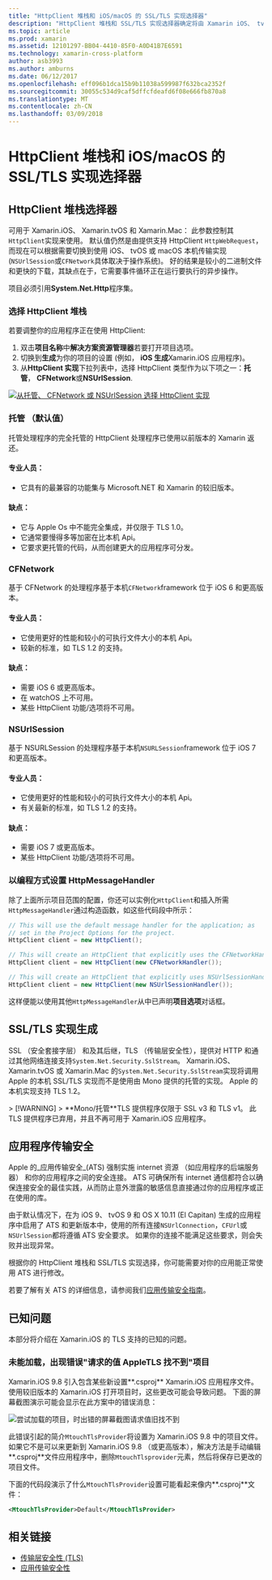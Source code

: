 ```yaml
---
title: "HttpClient 堆栈和 iOS/macOS 的 SSL/TLS 实现选择器"
description: "HttpClient 堆栈和 SSL/TLS 实现选择器确定将由 Xamarin iOS、 tvOS 或 macOS 应用程序的 HttpClient 和 SSL/TLS 实现。"
ms.topic: article
ms.prod: xamarin
ms.assetid: 12101297-BB04-4410-85F0-A0D41B7E6591
ms.technology: xamarin-cross-platform
author: asb3993
ms.author: amburns
ms.date: 06/12/2017
ms.openlocfilehash: eff096b1dca15b9b11038a599987f632bca2352f
ms.sourcegitcommit: 30055c534d9caf5dffcfdeafd6f08e666fb870a8
ms.translationtype: MT
ms.contentlocale: zh-CN
ms.lasthandoff: 03/09/2018
---
```

# <a name="httpclient-stack-and-ssltls-implementation-selector-for-iosmacos"></a>HttpClient 堆栈和 iOS/macOS 的 SSL/TLS 实现选择器

## <a name="httpclient-stack-selector"></a>HttpClient 堆栈选择器

可用于 Xamarin.iOS、 Xamarin.tvOS 和 Xamarin.Mac： 此参数控制其`HttpClient`实现来使用。 默认值仍然是由提供支持 HttpClient `HttpWebRequest`，而现在可以根据需要切换到使用 iOS、 tvOS 或 macOS 本机传输实现 (`NSUrlSession`或`CFNetwork`具体取决于操作系统)。 好的结果是较小的二进制文件和更快的下载，其缺点在于，它需要事件循环正在运行要执行的异步操作。

项目必须引用**System.Net.Http**程序集。

<a name="Selecting-a-HttpClient-Stack" />

### <a name="selecting-a-httpclient-stack"></a>选择 HttpClient 堆栈

若要调整你的应用程序正在使用 HttpClient:

1. 双击**项目名称**中**解决方案资源管理器**若要打开项目选项。
2. 切换到**生成**为你的项目的设置 (例如， **iOS 生成**Xamarin.iOS 应用程序)。
3. 从**HttpClient 实现**下拉列表中，选择 HttpClient 类型作为以下项之一：**托管**， **CFNetwork**或**NSUrlSession**.

[![从托管、 CFNetwork 或 NSUrlSession 选择 HttpClient 实现](http-stack-images/http-xs-sml.png)](http-stack-images/http-xs.png#lightbox)

<a name="Managed" />

### <a name="managed-default"></a>托管 （默认值）

托管处理程序的完全托管的 HttpClient 处理程序已使用以前版本的 Xamarin 返还。

#### <a name="pros"></a>专业人员：

 - 它具有的最兼容的功能集与 Microsoft.NET 和 Xamarin 的较旧版本。

#### <a name="cons"></a>缺点：

 - 它与 Apple Os 中不能完全集成，并仅限于 TLS 1.0。
 - 它通常要慢得多等加密在比本机 Api。
 - 它要求更托管的代码，从而创建更大的应用程序可分发。

<a name="CFNetwork" />

### <a name="cfnetwork"></a>CFNetwork

基于 CFNetwork 的处理程序基于本机`CFNetwork`framework 位于 iOS 6 和更高版本。

#### <a name="pros"></a>专业人员：

 - 它使用更好的性能和较小的可执行文件大小的本机 Api。
 - 较新的标准，如 TLS 1.2 的支持。

#### <a name="cons"></a>缺点：

 - 需要 iOS 6 或更高版本。
 - 在 watchOS 上不可用。
 - 某些 HttpClient 功能/选项将不可用。

<a name="NSUrlSession" />

### <a name="nsurlsession"></a>NSUrlSession

基于 NSURLSession 的处理程序基于本机`NSURLSession`framework 位于 iOS 7 和更高版本。

#### <a name="pros"></a>专业人员：

 - 它使用更好的性能和较小的可执行文件大小的本机 Api。
 - 有关最新的标准，如 TLS 1.2 的支持。

#### <a name="cons"></a>缺点：

 - 需要 iOS 7 或更高版本。
 - 某些 HttpClient 功能/选项将不可用。

### <a name="programmatically-setting-the-httpmessagehandler"></a>以编程方式设置 HttpMessageHandler

除了上面所示项目范围的配置，你还可以实例化`HttpClient`和插入所需`HttpMessageHandler`通过构造函数，如这些代码段中所示：

```csharp
// This will use the default message handler for the application; as
// set in the Project Options for the project.
HttpClient client = new HttpClient();

// This will create an HttpClient that explicitly uses the CFNetworkHandler
HttpClient client = new HttpClient(new CFNetworkHandler());

// This will create an HttpClient that explicitly uses NSUrlSessionHandler
HttpClient client = new HttpClient(new NSUrlSessionHandler());
```

这样便能以使用其他`HttpMessageHandler`从中已声明**项目选项**对话框。

<a name="New-SSL-TLS-implementation-build-option" />
<a name="Selecting-a-SSL-TLS-implementation" />
<a name="Apple-TLS" />

## <a name="ssltls-implementation-build"></a>SSL/TLS 实现生成

SSL （安全套接字层） 和及其后继，TLS （传输层安全性），提供对 HTTP 和通过其他网络连接支持`System.Net.Security.SslStream`。 Xamarin.iOS、 Xamarin.tvOS 或 Xamarin.Mac 的`System.Net.Security.SslStream`实现将调用 Apple 的本机 SSL/TLS 实现而不是使用由 Mono 提供的托管的实现。 Apple 的本机实现支持 TLS 1.2。

<a name="Mono" />
> [!WARNING]
> **Mono/托管**TLS 提供程序仅限于 SSL v3 和 TLS v1。 此 TLS 提供程序已弃用，并且不再可用于 Xamarin.iOS 应用程序。 

<a name="App-Transport-Security" />

## <a name="app-transport-security"></a>应用程序传输安全

Apple 的_应用传输安全_(ATS) 强制实施 internet 资源 （如应用程序的后端服务器） 和你的应用程序之间的安全连接。 ATS 可确保所有 internet 通信都符合以确保连接安全的最佳实践，从而防止意外泄露的敏感信息直接通过你的应用程序或正在使用的库。

由于默认情况下，在为 iOS 9、 tvOS 9 和 OS X 10.11 (El Capitan) 生成的应用程序中启用了 ATS 和更新版本中，使用的所有连接`NSUrlConnection`，`CFUrl`或`NSUrlSession`都将遵循 ATS 安全要求。 如果你的连接不能满足这些要求，则会失败并出现异常。

根据你的 HttpClient 堆栈和 SSL/TLS 实现选择，你可能需要对你的应用能正常使用 ATS 进行修改。

若要了解有关 ATS 的详细信息，请参阅我们[应用传输安全指南](~/ios/app-fundamentals/ats.md)。

## <a name="known-issues"></a>已知问题

本部分将介绍在 Xamarin.iOS 的 TLS 支持的已知的问题。

### <a name="project-failed-to-load-with-error-requested-value-appletls-wasnt-found"></a>未能加载，出现错误"请求的值 AppleTLS 找不到"项目

Xamarin.iOS 9.8 引入包含某些新设置**.csproj** Xamarin.iOS 应用程序文件。 使用较旧版本的 Xamarin.iOS 打开项目时，这些更改可能会导致问题。 下面的屏幕截图演示可能会显示在此方案中的错误消息：

![尝试加载的项目，时出错的屏幕截图请求值旧找不到](http-stack-images/tlserror-xs.png)

此错误引起的简介`MtouchTlsProvider`将设置为 Xamarin.iOS 9.8 中的项目文件。 如果它不是可以来更新到 Xamarin.iOS 9.8 （或更高版本），解决方法是手动编辑**.csproj**文件应用程序中，删除`MtouchTlsprovider`元素，然后将保存已更改的项目文件。

下面的代码段演示了什么`MtouchTlsProvider`设置可能看起来像内**.csproj**文件：

```xml
<MtouchTlsProvider>Default</MtouchTlsProvider>
```

## <a name="related-links"></a>相关链接

- [传输层安全性 (TLS)](~/cross-platform/app-fundamentals/transport-layer-security.md)
- [应用传输安全性](~/ios/app-fundamentals/ats.md)
